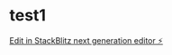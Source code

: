 # test1

[Edit in StackBlitz next generation editor ⚡️](https://stackblitz.com/~/github.com/sethwang/test1)